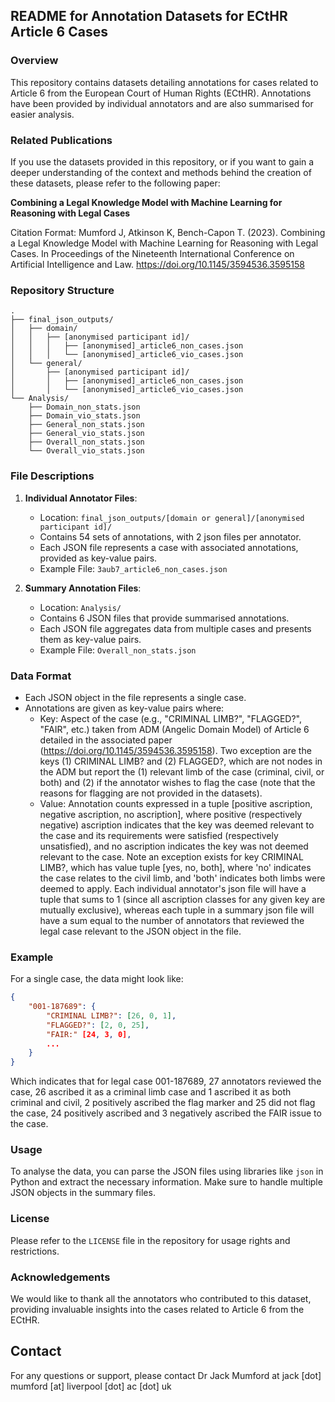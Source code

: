 
## README for Annotation Datasets for ECtHR Article 6 Cases

### Overview

This repository contains datasets detailing annotations for cases related to Article 6 from the European Court of Human Rights (ECtHR). Annotations have been provided by individual annotators and are also summarised for easier analysis.

### Related Publications

If you use the datasets provided in this repository, or if you want to gain a deeper understanding of the context and methods behind the creation of these datasets, please refer to the following paper:

**Combining a Legal Knowledge Model with Machine Learning for Reasoning with Legal Cases**

Citation Format:
Mumford J, Atkinson K, Bench-Capon T. (2023). Combining a Legal Knowledge Model with Machine Learning for Reasoning with Legal Cases. In Proceedings of the Nineteenth International Conference on Artificial Intelligence and Law. https://doi.org/10.1145/3594536.3595158


### Repository Structure

```
.
├── final_json_outputs/
│   ├── domain/
│   │   ├── [anonymised participant id]/
│   │   │   ├── [anonymised]_article6_non_cases.json
│   │   │   └── [anonymised]_article6_vio_cases.json
│   └── general/
│       ├── [anonymised participant id]/
│       │   ├── [anonymised]_article6_non_cases.json
│       │   └── [anonymised]_article6_vio_cases.json
└── Analysis/
    ├── Domain_non_stats.json
    ├── Domain_vio_stats.json
    ├── General_non_stats.json
    ├── General_vio_stats.json
    ├── Overall_non_stats.json
    └── Overall_vio_stats.json
```

### File Descriptions

1. **Individual Annotator Files**:
    - Location: `final_json_outputs/[domain or general]/[anonymised participant id]/`
    - Contains 54 sets of annotations, with 2 json files per annotator.
    - Each JSON file represents a case with associated annotations, provided as key-value pairs.
    - Example File: `3aub7_article6_non_cases.json`

2. **Summary Annotation Files**:
    - Location: `Analysis/`
    - Contains 6 JSON files that provide summarised annotations.
    - Each JSON file aggregates data from multiple cases and presents them as key-value pairs.
    - Example File: `Overall_non_stats.json`

### Data Format

- Each JSON object in the file represents a single case.
- Annotations are given as key-value pairs where:
    - Key: Aspect of the case (e.g., "CRIMINAL LIMB?", "FLAGGED?", "FAIR", etc.) taken from ADM (Angelic Domain Model) of Article 6 detailed in the associated paper (https://doi.org/10.1145/3594536.3595158). Two exception are the keys (1) CRIMINAL LIMB? and (2) FLAGGED?, which are not nodes in the ADM but report the (1) relevant limb of the case (criminal, civil, or both) and (2) if the annotator wishes to flag the case (note that the reasons for flagging are not provided in the datasets).
    - Value: Annotation counts expressed in a tuple [positive ascription, negative ascription, no ascription], where positive (respectively negative) ascription indicates that the key was deemed relevant to the case and its requirements were satisfied (respectively unsatisfied), and no ascription indicates the key was not deemed relevant to the case. Note an exception exists for key CRIMINAL LIMB?, which has value tuple [yes, no, both], where 'no' indicates the case relates to the civil limb, and 'both' indicates both limbs were deemed to apply. Each individual annotator's json file will have a tuple that sums to 1 (since all ascription classes for any given key are mutually exclusive), whereas each tuple in a summary json file will have a sum equal to the number of annotators that reviewed the legal case relevant to the JSON object in the file.
  
### Example

For a single case, the data might look like:

```json
{
    "001-187689": {
        "CRIMINAL LIMB?": [26, 0, 1],
        "FLAGGED?": [2, 0, 25],
        "FAIR:" [24, 3, 0],
        ...
    }
}
```

Which indicates that for legal case 001-187689, 27 annotators reviewed the case, 26 ascribed it as a criminal limb case and 1 ascribed it as both criminal and civil, 2 positively ascribed the flag marker and 25 did not flag the case, 24 positively ascribed and 3 negatively ascribed the FAIR issue to the case.

### Usage

To analyse the data, you can parse the JSON files using libraries like `json` in Python and extract the necessary information. Make sure to handle multiple JSON objects in the summary files.

### License

Please refer to the `LICENSE` file in the repository for usage rights and restrictions.

### Acknowledgements

We would like to thank all the annotators who contributed to this dataset, providing invaluable insights into the cases related to Article 6 from the ECtHR.

## Contact

For any questions or support, please contact Dr Jack Mumford at jack [dot] mumford [at] liverpool [dot] ac [dot] uk
